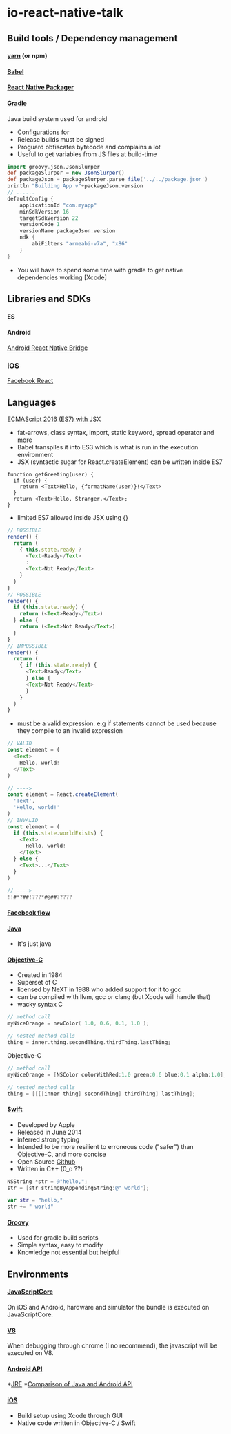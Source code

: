 # io-react-native-talk

## Build tools / Dependency management
#### [yarn](https://yarnpkg.com/en/) (or npm)
#### [Babel](https://babeljs.io/)

#### [React Native Packager](https://github.com/facebook/react-native/blob/master/packager/README.md)

#### [Gradle](https://gradle.org/)
Java build system used for android
* Configurations for 
* Release builds must be signed
* Proguard obfiscates bytecode and complains a lot
* Useful to get variables from JS files at build-time
```groovy
import groovy.json.JsonSlurper
def packageSlurper = new JsonSlurper()
def packageJson = packageSlurper.parse file('../../package.json')
println "Building App v"+packageJson.version
// ......
defaultConfig {
    applicationId "com.myapp"
    minSdkVersion 16
    targetSdkVersion 22
    versionCode 1
    versionName packageJson.version
    ndk {
        abiFilters "armeabi-v7a", "x86"
    }
}
```
* You will have to spend some time with gradle to get native dependencies working
[Xcode]

## Libraries and SDKs
#### ES

#### Android
[Android React Native Bridge]()
### iOS

[Facebook React](https://facebook.github.io/react)
## Languages
[ECMAScript 2016 (ES7) with JSX](https://www.ecma-international.org/ecma-262/7.0/)
* fat-arrows, class syntax, import, static keyword, spread operator and more
* Babel transpiles it into ES3 which is what is run in the execution environment
* JSX (syntactic sugar for React.createElement) can be written inside ES7
```es6
function getGreeting(user) {
  if (user) {
    return <Text>Hello, {formatName(user)}!</Text>
  }
  return <Text>Hello, Stranger.</Text>;
}
```
* limited ES7 allowed inside JSX using {} 
```js
// POSSIBLE
render() {
  return (
    { this.state.ready ?
      <Text>Ready</Text>
      :
      <Text>Not Ready</Text>
    }
  )
}
// POSSIBLE
render() {
  if (this.state.ready) {
    return (<Text>Ready</Text>)
  } else {
    return (<Text>Not Ready</Text>)
  }
}
// IMPOSSIBLE
render() {
  return (
    { if (this.state.ready) {
      <Text>Ready</Text>
      } else {
      <Text>Not Ready</Text>
      }
    }
  )
}
```
* must be a valid expression. e.g if statements cannot be used because they compile to an invalid expression
```js
// VALID
const element = (
  <Text>
    Hello, world!
  </Text>
)

// ---->
const element = React.createElement(
  'Text',
  'Hello, world!'
)
// INVALID
const element = (
  if (this.state.worldExists) {
    <Text>
      Hello, world!
    </Text>
  } else {
    <Text>...</Text>
  }
)

// ---->
!!#*?##!???*#@##?????
```
#### [Facebook flow](https://flowtype.org/)

#### [Java](https://www.java.com/en/)
* It's just java

#### [Objective-C](https://developer.apple.com/library/content/documentation/Cocoa/Conceptual/ProgrammingWithObjectiveC/Introduction/Introduction.html)
* Created in 1984
* Superset of C
* licensed by NeXT in 1988 who added support for it to gcc
* can be compiled with llvm, gcc or clang (but Xcode will handle that)
* wacky syntax
C
```c
// method call
myNiceOrange = newColor( 1.0, 0.6, 0.1, 1.0 );

// nested method calls
thing = inner.thing.secondThing.thirdThing.lastThing;
```
Objective-C
```objective-c
// method call
myNiceOrange = [NSColor colorWithRed:1.0 green:0.6 blue:0.1 alpha:1.0];

// nested method calls
thing = [[[[inner thing] secondThing] thirdThing] lastThing];
```
#### [Swift](https://swift.org/)
* Developed by Apple
* Released in June 2014
* inferred strong typing
* Intended to be more resilient to erroneous code ("safer") than Objective-C, and more concise
* Open Source [Github](https://github.com/apple/swift)
* Written in C++ (0_o ??)
``` objective-c
NSString *str = @"hello,";
str = [str stringByAppendingString:@" world"];
```
``` swift
var str = "hello,"
str += " world"
```
#### [Groovy](http://groovy-lang.org/)
* Used for gradle build scripts
* Simple syntax, easy to modify
* Knowledge not essential but helpful

## Environments

#### [JavaScriptCore](https://developer.apple.com/reference/javascriptcore)
On iOS and Android, hardware and simulator the bundle is executed on JavaScriptCore.
#### [V8](https://developers.google.com/v8/)
When debugging through chrome (I no recommend), the javascript will be executed on V8.

#### [Android API](https://developer.android.com/guide/index.html)
*[JRE](http://www.oracle.com/technetwork/java/javase/documentation/index.html)
*[Comparison of Java and Android API](https://en.wikipedia.org/wiki/Comparison_of_Java_and_Android_API)

#### [iOS](https://developer.apple.com/library/content/documentation/iPhone/Conceptual/iPhoneOSProgrammingGuide/Introduction/Introduction.html#//apple_ref/doc/uid/TP40007072)
* Build setup using Xcode through GUI
* Native code written in Objective-C / Swift
